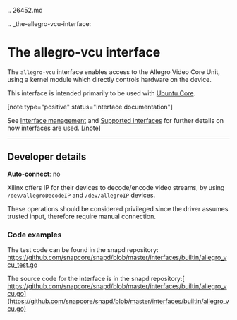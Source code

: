 .. 26452.md

.. _the-allegro-vcu-interface:

# The allegro-vcu interface

The `allegro-vcu` interface enables access to the Allegro Video Core Unit, using a kernel module which directly controls hardware on the device.

This interface is intended primarily to be used with [Ubuntu Core](glossary.md#heading--ubuntu-core).

[note type="positive" status="Interface documentation"]

See [Interface management](interface-management.md) and [Supported interfaces](supported-interfaces.md) for further details on how interfaces are used.
[/note]

---

<h2 id='heading--dev-details'>Developer details </h2>

**Auto-connect**: no

Xilinx offers IP for their devices to decode/encode video streams, by using `/dev/allegroDecodeIP` and `/dev/allegroIP` devices.

These operations should be considered privileged since the driver assumes trusted input, therefore require manual connection.

### Code examples

The test code can be found in the snapd repository: https://github.com/snapcore/snapd/blob/master/interfaces/builtin/allegro_vcu_test.go

The source code for the interface is in the snapd repository:[ https://github.com/snapcore/snapd/blob/master/interfaces/builtin/allegro_vcu.go](https://github.com/snapcore/snapd/blob/master/interfaces/builtin/allegro_vcu.go)